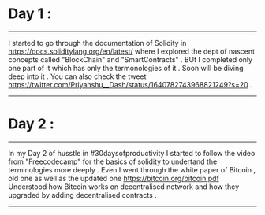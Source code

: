 # Day 1 :
-------------------------------------------------------------------------------------------------------------------------------------------------------------------------

I started to go through the documentation of Solidity in https://docs.soliditylang.org/en/latest/ where I explored the dept of nascent concepts called "BlockChain" and "SmartContracts" . BUt I completed only one part of it which has only the termonologies of it . Soon will be diving deep into it . You can also check the tweet https://twitter.com/Priyanshu__Dash/status/1640782743968821249?s=20 .

-------------------------------------------------------------------------------------------------------------------------------------------------------------------------

# Day 2 :
-------------------------------------------------------------------------------------------------------------------------------------------------------------------------

In my Day 2 of husstle in #30daysofproductivity I started to follow the video from "Freecodecamp" for the basics of solidity to undertand the terminologies more deeply .
Even I went through the white paper of Bitcoin , old one as well as the updated one https://bitcoin.org/bitcoin.pdf . Understood how Bitcoin works on decentralised network and how they upgraded by adding decentralised contracts .

-------------------------------------------------------------------------------------------------------------------------------------------------------------------------
